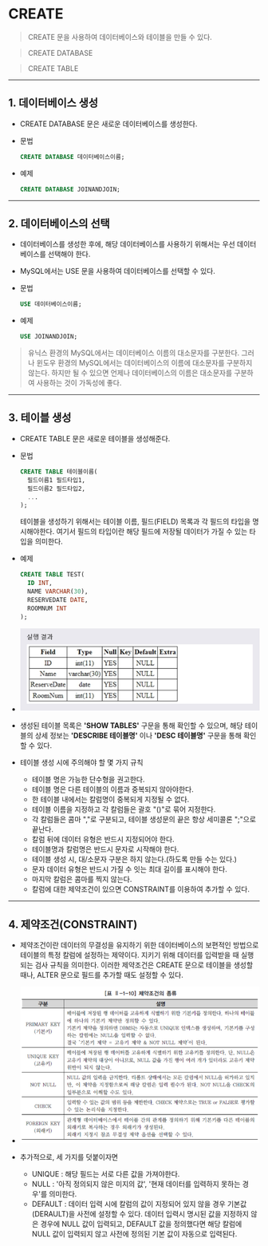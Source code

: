 # CREATE
> CREATE 문을 사용하여 데이터베이스와 테이블을 만들 수 있다.

> CREATE DATABASE

> CREATE TABLE
***

## 1. 데이터베이스 생성

* CREATE DATABASE 문은 새로운 데이터베이스를 생성한다.

* 문법
  ```SQL
  CREATE DATABASE 데이터베이스이름;
  ```

* 예제
  ```SQL
  CREATE DATABASE JOINANDJOIN;
  ```
***

## 2. 데이터베이스의 선택

* 데이터베이스를 생성한 후에, 해당 데이터베이스를 사용하기 위해서는 우선 데이터베이스를 선택해야 한다.

* MySQL에서는 USE 문을 사용하여 데이터베이스를 선택할 수 있다.

* 문법
  ```SQL
  USE 데이터베이스이름;
  ```

* 예제
  ```SQL
  USE JOINANDJOIN;
  ```

> 유닉스 환경의 MySQL에서는 데이터베이스 이름의 대소문자를 구분한다.
  그러나 윈도우 환경의 MySQL에서는 데이터베이스의 이름에 대소문자를 구분하지 않는다.
  하지만 될 수 있으면 언제나 데이터베이스의 이름은 대소문자를 구분하여 사용하는 것이 가독성에 좋다.
***

## 3. 테이블 생성

* CREATE TABLE 문은 새로운 테이블을 생성해준다.

* 문법
  ```SQL
  CREATE TABLE 테이블이름(
    필드이름1 필드타입1,
    필드이름2 필드타입2,
    ...
  );
  ```
  테이블을 생성하기 위해서는 테이블 이름, 필드(FIELD) 목록과 각 필드의 타입을 명시해야한다.
  여기서 필드의 타입이란 해당 필드에 저장될 데이터가 가질 수 있는 타입을 의미한다.

* 예제
  ```SQL
  CREATE TABLE TEST(
    ID INT,
    NAME VARCHAR(30),
    RESERVEDATE DATE,
    ROOMNUM INT
  );
  ```

* <img src="../../images/2_01.PNG" width="600"/>

* 생성된 테이블 목록은 **'SHOW TABLES'** 구문을 통해 확인할 수 있으며,
  해당 테이블의 상세 정보는 **'DESCRIBE 테이블명'** 이나 **'DESC 테이블명'** 구문을 통해 확인할 수 있다.

* 테이블 생성 시에 주의해야 할 몇 가지 규칙
  * 테이블 명은 가능한 단수형을 권고한다.
  * 테이블 명은 다른 테이블의 이름과 중복되지 않아야한다.
  * 한 테이블 내에서는 칼럼명이 중복되게 지정될 수 없다.
  * 테이블 이름을 지정하고 각 칼럼들은 괄호 "()"로 묶어 지정한다.
  * 각 칼럼들은 콤마 ","로 구분되고, 테이블 생성문의 끝은 항상 세미콜론 ";"으로 끝난다.
  * 칼럼 뒤에 데이터 유형은 반드시 지정되어야 한다.
  * 테이블명과 칼럼명은 반드시 문자로 시작해야 한다.
  * 테이블 생성 시, 대/소문자 구분은 하지 않는다.(하도록 만들 수는 있다.)
  * 문자 데이터 유형은 반드시 가질 수 잇는 최대 길이를 표시해야 한다.
  * 마지막 칼럼은 콤마를 찍지 않는다.
  * 칼럼에 대한 제약조건이 있으면 CONSTRAINT를 이용하여 추가할 수 있다.
***

## 4. 제약조건(CONSTRAINT)

* 제약조건이란 데이터의 무결성을 유지하기 위한 데이터베이스의 보편적인 방법으로 테이블의 특정 칼럼에 설정하는 제약이다.
  지키기 위해 데이터를 입력받을 때 실행되는 검사 규칙을 의미한다. 이러한 제약조건은 CREATE 문으로 테이블을 생성할 때나,
  ALTER 문으로 필드를 추가할 때도 설정할 수 있다.

* <img src="../../images/2_02.PNG" width="600"/>

* 추가적으로, 세 가지를 덧붙이자면
  * UNIQUE : 해당 필드는 서로 다른 값을 가져야한다.
  * NULL : '아직 정의되지 않은 미지의 값', '현재 데이터를 입력하지 못하는 경우'를 의미한다.
  * DEFAULT : 데이터 입력 시에 칼럼의 값이 지정되어 있지 않을 경우 기본값(DERAULT)을 사전에 설정할 수 있다. 데이터 입력시 명시된 값을 지정하지 않은 경우에 NULL 값이 입력되고, DEFAULT 값을 정의했다면 해당 칼럼에 NULL 값이 입력되지 않고 사전에 정의된 기본 값이 자동으로 입력된다.
